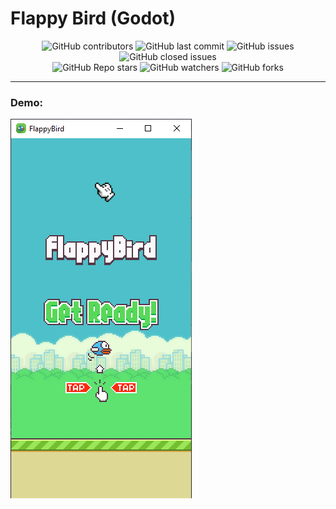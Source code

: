 # Flappy Bird (Godot)

<div align="center">
  
![GitHub contributors](https://img.shields.io/github/contributors/ericksonlargura/godot-platformer)
![GitHub last commit](https://img.shields.io/github/last-commit/ericksonlargura/godot-platformer)
![GitHub issues](https://img.shields.io/github/issues-raw/ericksonlargura/godot-platformer)
![GitHub closed issues](https://img.shields.io/github/issues-closed/ericksonlargura/godot-platformer)
<br>
![GitHub Repo stars](https://img.shields.io/github/stars/ericksonlargura/godot-platformer?style=social)
![GitHub watchers](https://img.shields.io/github/watchers/ericksonlargura/godot-platformer?style=social)
![GitHub forks](https://img.shields.io/github/forks/ericksonlargura/godot-platformer?style=social)
  
</div>

<hr>

### Demo:

![image](docs/images/print_game.png)

